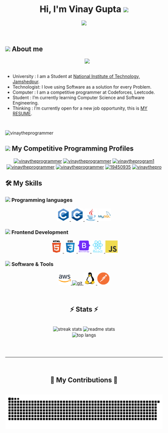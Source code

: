 <h1 align="center">Hi, I'm Vinay Gupta <img src="https://media.giphy.com/media/hvRJCLFzcasrR4ia7z/giphy.gif" width="35"></h1>
<p align="center">
  <img src="https://readme-typing-svg.herokuapp.com?font=Time+New+Roman&color=%23C8BE25&size=25&center=true&vCenter=true&width=600&height=100&lines=Software+Engineer;Computer+Science+Student;Web+Developer;Always+learning+new+things">
</p>


<br>


	
## <picture><img src = "https://github.com/7oSkaaa/7oSkaaa/blob/main/Images/about_me.gif?raw=true" width = 50px></picture> About me

<picture> <img align="right" src="https://github.com/7oSkaaa/7oSkaaa/blob/main/Images/Right_Side.gif?raw=true" width = 250px></picture>

<br><br>

- University : I am a Student at [National Institute of Technology, Jamshedpur](https://www.nitjsr.ac.in/).
- Technologist: I love using Software as a solution for every Problem.
- Computer : I am a competitive programmer at Codeforces, Leetcode.
- Student : I’m currently learning Computer Science and Software Engineering.
- Thinking : I’m currently open for a new job opportunity, this is [MY RESUME](https://drive.google.com/file/d/1blY6fKuPUKl58FolQWc1GcD5d-XPWR9q/view?usp=drivesdk).

<br>

<p align="left"> <img src="https://komarev.com/ghpvc/?username=vinaytheprogrammer&label=Profile%20views&color=0e75b6&style=flat" alt="vinaytheprogrammer" /> </p>

## <picture> <img src="https://github.com/7oSkaaa/7oSkaaa/blob/main/Images/competitive_programming_profile.png?raw=true" width=40> </picture> My Competitive Programming Profiles

<p align="center">
<a href="https://codeforces.com/profile/vinaytheprogrammer" target="blank"><img align="center" src="https://raw.githubusercontent.com/rahuldkjain/github-profile-readme-generator/master/src/images/icons/Social/codeforces.svg" alt="vinaytheprogrammer" height="30" width="40" /></a>
<a href="https://leetcode.com/u/vinayguptanitjsr/" target="blank"><img align="center" src="https://raw.githubusercontent.com/rahuldkjain/github-profile-readme-generator/master/src/images/icons/Social/leet-code.svg" alt="vinaytheprogrammer" height="30" width="40" /></a>
<a href="https://www.hackerrank.com/vinaytheprogram1" target="blank"><img align="center" src="https://raw.githubusercontent.com/rahuldkjain/github-profile-readme-generator/master/src/images/icons/Social/hackerrank.svg" alt="vinaytheprogram1" height="30" width="40" /></a>
<a href="https://auth.geeksforgeeks.org/user/vinaytheprogrammer" target="blank"><img align="center" src="https://raw.githubusercontent.com/rahuldkjain/github-profile-readme-generator/master/src/images/icons/Social/geeks-for-geeks.svg" alt="vinaytheprogrammer" height="30" width="40" /></a>
<a href="https://codepen.io/vinaytheprogrammer" target="blank"><img align="center" src="https://raw.githubusercontent.com/rahuldkjain/github-profile-readme-generator/master/src/images/icons/Social/codepen.svg" alt="vinaytheprogrammer" height="30" width="40" /></a>
<a href="https://stackoverflow.com/users/19450935" target="blank"><img align="center" src="https://raw.githubusercontent.com/rahuldkjain/github-profile-readme-generator/master/src/images/icons/Social/stack-overflow.svg" alt="19450935" height="30" width="40" /></a>
	<a href="https://www.codechef.com/users/vinaythepro" target="blank">
    <img align="center" src="https://img.icons8.com/color/49/000000/codechef.png" alt="vinaythepro" height="30" width="40" />
</a>


</p>



## 🛠 My Skills

### <picture> <img src = "https://github.com/7oSkaaa/7oSkaaa/blob/main/Images/Programming_Languages.gif?raw=true" width = 50px>  </picture> Programming languages

<p align="center"> 
  <a href="https://www.cprogramming.com/" target="_blank" rel="noreferrer"> <img src="https://raw.githubusercontent.com/devicons/devicon/master/icons/c/c-original.svg" alt="c" width="40" height="40"/> </a> 
  <a href="https://www.w3schools.com/cpp/" target="_blank" rel="noreferrer"> <img src="https://raw.githubusercontent.com/devicons/devicon/master/icons/cplusplus/cplusplus-original.svg" alt="cplusplus" width="40" height="40"/> </a> 
  <a href="https://www.java.com" target="_blank" rel="noreferrer"> <img src="https://raw.githubusercontent.com/devicons/devicon/master/icons/java/java-original.svg" alt="java" width="40" height="40"/> </a> <a href="https://www.mysql.com/" target="_blank" rel="noreferrer"> <img src="https://raw.githubusercontent.com/devicons/devicon/master/icons/mysql/mysql-original-wordmark.svg" alt="mysql" width="40" height="40"/> </a> 
  </a>
</p>

### <picture> <img src = "https://github.com/7oSkaaa/7oSkaaa/blob/main/Images/Front_End.gif?raw=true" width = 50px>  </picture> Frontend Development
<p align="center"> 
<a href="https://www.w3.org/html/" target="_blank" rel="noreferrer"> <img src="https://raw.githubusercontent.com/devicons/devicon/master/icons/html5/html5-original-wordmark.svg" alt="html5" width="40" height="40"/> </a> 
<a href="https://www.w3schools.com/css/" target="_blank" rel="noreferrer"> <img src="https://raw.githubusercontent.com/devicons/devicon/master/icons/css3/css3-original-wordmark.svg" alt="css3" width="40" height="40"/> </a> 
<a href="https://getbootstrap.com" target="_blank" rel="noreferrer"> <img src="https://raw.githubusercontent.com/devicons/devicon/master/icons/bootstrap/bootstrap-plain-wordmark.svg" alt="bootstrap" width="40" height="40"/> </a> 
<a href="https://reactjs.org/" target="_blank" rel="noreferrer"> <img src="https://raw.githubusercontent.com/devicons/devicon/master/icons/react/react-original-wordmark.svg" alt="react" width="40" height="40"/> </a>
<a href="https://developer.mozilla.org/en-US/docs/Web/JavaScript" target="_blank" rel="noreferrer"> <img src="https://raw.githubusercontent.com/devicons/devicon/master/icons/javascript/javascript-original.svg" alt="javascript" width="40" height="40"/> </a>

</p>

 ### <picture> <img src = "https://github.com/7oSkaaa/7oSkaaa/blob/main/Images/Software_Tools.gif?raw=true" width = 50px>  </picture> Software & Tools
 
<p align="center">
<a href="https://aws.amazon.com" target="_blank" rel="noreferrer"> <img src="https://raw.githubusercontent.com/devicons/devicon/master/icons/amazonwebservices/amazonwebservices-original-wordmark.svg" alt="aws" width="40" height="40"/> </a> 
<a href="https://git-scm.com/" target="_blank" rel="noreferrer"> <img src="https://www.vectorlogo.zone/logos/git-scm/git-scm-icon.svg" alt="git" width="40" height="40"/> </a>
<a href="https://www.linux.org/" target="_blank" rel="noreferrer"> <img src="https://raw.githubusercontent.com/devicons/devicon/master/icons/linux/linux-original.svg" alt="linux" width="40" height="40"/> </a>
<a href="https://web.postman.co/me?" target="_blank" rel="noreferrer">
  <img src="https://raw.githubusercontent.com/devicons/devicon/master/icons/postman/postman-original.svg" alt="postman" width="40" height="40"/>
</a>

</p>

<br> 
<h2 align="center">⚡ Stats ⚡</h2>
<br>
<div align=center>
  <img width=390 src="https://github-readme-streak-stats.herokuapp.com/?user=vinaytheprogrammer&count_private=true&theme=react&border_radius=10" alt="streak stats"/>

  <img width=390 src="https://github-readme-stats.vercel.app/api?username=vinaytheprogrammer&count_private=true&show_icons=true&theme=react&rank_icon=github&border_radius=10" alt="readme stats" />
  <br/>
  <img width=325 align="center" src="https://github-readme-stats.vercel.app/api/top-langs/?username=vinaytheprogrammer&include_all_commits=true&count_private=true&layout=compact&langs_count=8&theme=react&border_radius=10&size_weight=0.5&count_weight=0.5&exclude_repo=github-readme-stats" alt="top langs" />
</div>

<br/><br/>

<hr/>

<br/>

<div align="center">
  <h2>🐍 My Contributions 🐍</h2>
  <br>
<img alt="snake eating my contributions" src="https://raw.githubusercontent.com/vinaytheprogrammer/vinaytheprogrammer/output/github-contribution-grid-snake.svg" />
  
  <br/><br/><br/>
</div>

